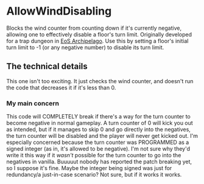 # AllowWindDisabling
Blocks the wind counter from counting down if it's currently negative, allowing one to effectively disable a floor's turn limit. Originally developed for a trap dungeon in [EoS Archipelago](https://github.com/Chesyon/eos-archipelago-patches/blob/main/src/cancel_wind_check.s).
Use this by setting a floor's initial turn limit to -1 (or any negative number) to disable its turn limit.

## The technical details
This one isn't too exciting. It just checks the wind counter, and doesn't run the code that decreases it if it's less than 0.

### My main concern
This code will COMPLETELY break if there's a way for the turn counter to become negative in normal gameplay. A turn counter of 0 will kick you out as intended, but if it manages to skip 0 and go directly into the negatives, the turn counter will be disabled and the player will never get kicked out.
I'm especially concerned because the turn counter was PROGRAMMED as a signed integer (as in, it's allowed to be negative). I'm not sure why they'd write it this way if it *wasn't* possible for the turn counter to go into the negatives in vanilla.
Buuuuut nobody has reported the patch breaking yet, so I suppose it's fine. Maybe the integer being signed was just for redundancy/a just-in-case scenario? Not sure, but if it works it works.